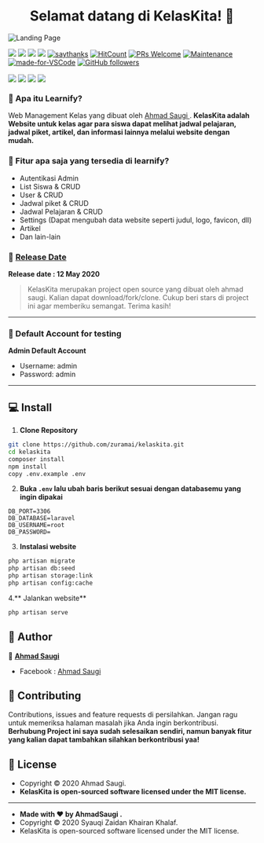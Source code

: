 <h1 align="center">Selamat datang di KelasKita! 👋</h1>

![Landing Page](https://github.com/zuramai/kelaskita/blob/master/public/assets/images/screenshot.jpg?raw=true)



[![](https://img.shields.io/github/issues/zuramai/kelaskita?style=flat-square)](https://img.shields.io/github/issues/zuramai/kelaskita?style=flat-square) ![](https://img.shields.io/github/stars/zuramai/kelaskita?style=flat-square)
![](https://img.shields.io/github/forks/zuramai/kelaskita?style=flat-square) ![](https://img.shields.io/github/license/zuramai/kelaskita?style=flat-square) [![saythanks](https://img.shields.io/badge/say-thanks-ff69b4.svg?style=flat-square)](https://saythanks.io/to/zaidanline67%40gmail.com) [![HitCount](http://hits.dwyl.com/zuramai/https://github.com/zuramai/kelaskita.svg)](http://hits.dwyl.com/zuramai/https://github.com/zuramai/kelaskita)  [![PRs Welcome](https://img.shields.io/badge/PRs-welcome-brightgreen.svg?style=flat-square)](http://makeapullrequest.com) [![Maintenance](https://img.shields.io/badge/Maintained%3F-yes-green.svg?style=flat-square)](https://GitHub.com/Naereen/StrapDown.js/graphs/commit-activity) [![made-for-VSCode](https://img.shields.io/badge/Made%20for-VSCode-1f425f.svg?style=flat-square)](https://code.visualstudio.com/) [![GitHub followers](https://img.shields.io/github/followers/zuramai.svg?style=flat-square&label=Follow&maxAge=2592000)](https://github.com/zuramai?tab=followers)

<p align="center">
	
<img align="center" src="http://ForTheBadge.com/images/badges/built-with-love.svg"> <img align="center" src="http://ForTheBadge.com/images/badges/uses-html.svg"> <img align="center" src="http://ForTheBadge.com/images/badges/makes-people-smile.svg"> <img align="center" src="http://ForTheBadge.com/images/badges/built-by-developers.svg">

</p>

### 🤔 Apa itu Learnify?
Web Management Kelas yang dibuat oleh <a href="https://github.com/zuramai"> Ahmad Saugi </a>. **KelasKita adalah Website untuk kelas agar para siswa dapat melihat jadwal pelajaran, jadwal piket, artikel, dan informasi lainnya melalui website dengan mudah.**

### 🤨 Fitur apa saja yang tersedia di learnify?
- Autentikasi Admin
- List Siswa & CRUD
- User & CRUD
- Jadwal piket & CRUD
- Jadwal Pelajaran & CRUD
- Settings (Dapat mengubah data website seperti judul, logo, favicon, dll)
- Artikel
- Dan lain-lain

### 📆 <a href="http://syauqi.js.org/">Release Date</a>
**Release date : 12 May 2020**
> KelasKita merupakan project open source yang dibuat oleh ahmad saugi. Kalian dapat download/fork/clone. Cukup beri stars di project ini agar memberiku semangat. Terima kasih!

------------

 ### 👤 Default Account for testing
	
**Admin Default Account**
- Username: admin
- Password: admin

------------

## 💻 Install
1. **Clone Repository**
```bash
git clone https://github.com/zuramai/kelaskita.git
cd kelaskita
composer install
npm install
copy .env.example .env
```
2. **Buka ```.env``` lalu ubah baris berikut sesuai dengan databasemu yang ingin dipakai**
```
DB_PORT=3306
DB_DATABASE=laravel
DB_USERNAME=root
DB_PASSWORD=
```
3. **Instalasi website**
```bash
php artisan migrate
php artisan db:seed
php artisan storage:link
php artisan config:cache
```
4.** Jalankan website**
```bash
php artisan serve
```

## 🧑 Author

👤 <a href="https://www.facebook.com/ahmadsaugi.gis"> **Ahmad Saugi**</a>
- Facebook : <a href="https://www.facebook.com/ahmadsaugi.gis"> Ahmad Saugi</a>

## 🤝 Contributing
Contributions, issues and feature requests di persilahkan.
Jangan ragu untuk memeriksa halaman masalah jika Anda ingin berkontribusi. **Berhubung Project ini saya sudah selesaikan sendiri, namun banyak fitur yang kalian dapat tambahkan silahkan berkontribusi yaa!**


## 📝 License
- Copyright © 2020 Ahmad Saugi.
- **KelasKita is open-sourced software licensed under the MIT license.**

------------

- **Made with ❤️ by AhmadSaugi .**
- Copyright © 2020 Syauqi Zaidan Khairan Khalaf.
- KelasKita is open-sourced software licensed under the MIT license.

